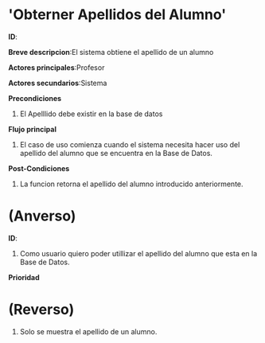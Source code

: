 # 'Obterner Apellidos del Alumno'

**ID**:

**Breve descripcion**:El sistema obtiene el apellido de un alumno

**Actores principales**:Profesor

**Actores secundarios**:Sistema 

**Precondiciones**

1. El  Apelllido  debe existir en la base de datos

**Flujo principal**

1. El caso  de uso comienza cuando el sistema necesita hacer uso del apellido del alumno que se encuentra en la Base de Datos.

**Post-Condiciones**

1. La funcion retorna el apellido del alumno introducido anteriormente.

# (Anverso)

**ID**:

1. Como usuario quiero poder utillizar el apellido del alumno que esta en la Base de Datos.

**Prioridad**

# (Reverso)

1. Solo se muestra el apellido de un alumno.
